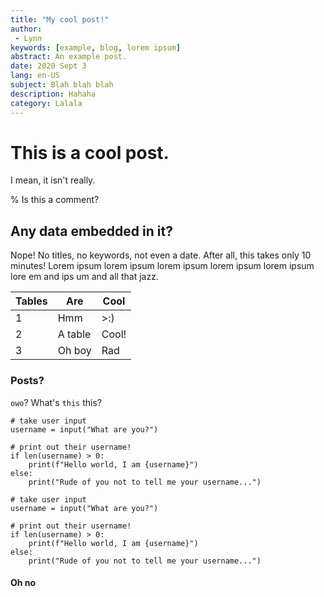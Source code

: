```yaml
---
title: "My cool post!"
author:
 - Lynn
keywords: [example, blog, lorem ipsum]
abstract: An example post.
date: 2020 Sept 3
lang: en-US
subject: Blah blah blah
description: Hahaha
category: Lalala
---
```



# This is a cool post.

I mean, it isn't really.

% Is this a comment?

## Any data embedded in it?

Nope! No titles, no keywords, not even a date. After all, this takes only 10 minutes! Lorem ipsum lorem ipsum lorem ipsum lorem ipsum lorem ipsum lore em and ips um and all that jazz.

| Tables | Are | Cool |
| - | - | - |
| 1 | Hmm | >:) |
| 2 | A table | Cool! |
| 3 | Oh boy | Rad |

### Posts?

`owo`? What's `this` this?

    # take user input
    username = input("What are you?")
    
    # print out their username!
    if len(username) > 0:
        print(f"Hello world, I am {username}")
    else:
        print("Rude of you not to tell me your username...")
    
```
# take user input
username = input("What are you?")

# print out their username!
if len(username) > 0:
    print(f"Hello world, I am {username}")
else:
    print("Rude of you not to tell me your username...")
```
#### Oh no

